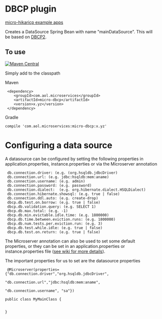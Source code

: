  # DBCP plugin

[micro-hikaricp example apps](https://github.com/aol/micro-server/tree/master/micro-jdbc/src/test/java/app)

Creates a DataSource Spring Bean with name "mainDataSource". This will be based on [DBCP2](https://commons.apache.org/proper/commons-dbcp/).

## To use


[![Maven Central](https://maven-badges.herokuapp.com/maven-central/com.aol.microservices/micro-data/badge.svg)](https://maven-badges.herokuapp.com/maven-central/com.aol.microservices/micro-jdbc)

Simply add to the classpath

Maven 

     <dependency>
        <groupId>com.aol.microservices</groupId>  
        <artifactId>micro-dbcp</artifactId>
        <version>x.yz</version>
     </dependency>
     
Gradle

    compile 'com.aol.microservices:micro-dbcp:x.yz'

# Configuring a data source

A datasource can be configured by setting the following properties in application.properties, instance.properties or via the Microserver annotation

     db.connection.driver: (e.g. (org.hsqldb.jdbcDriver)
	 db.connection.url: (e.g. jdbc:hsqldb:mem:aname)
	 db.connection.username: (e.g. admin)
	 db.connection.password: (e.g. password)
	 db.connection.dialect:  (e.g. org.hibernate.dialect.HSQLDialect)
	 db.connection.hibernate.showsql: (e.g. true | false)
	 db.connection.ddl.auto: (e.g. create-drop)
	 dbcp.db.test.on.borrow: (e.g. true | false)
	 dbcp.db.validation.query: (e.g. SELECT 1)
	 dbcp.db.max.total: (e.g. -1)
	 dbcp.db.min.evictable.idle.time: (e.g. 1800000)
	 dbcp.db.time.between.eviction.runs: (e.g. 1800000)
	 dbcp.db.num.tests.per.eviction.run: (e.g. 3)
	 dbcp.db.test.while.idle: (e.g. true | false)
	 dbcp.db.test.on.return: (e.g. true | false)
	 

The Microserver annotation can also be used to set some default properties, or they can be set in an application.properties or instance.properties file ([see wiki for more details](https://github.com/aol/micro-server/wiki/Defining-Properties)).


The important properties for us to set are the datasource properties

     @Microserver(properties={"db.connection.driver","org.hsqldb.jdbcDriver",
													 "db.connection.url","jdbc:hsqldb:mem:aname",
													"db.connection.username", "sa"})
																						     
	public class MyMainClass {
     
     
    }
